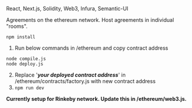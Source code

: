 React, Next.js, Solidity, Web3, Infura, Semantic-UI

Agreements on the ethereum network.
Host agreements in individual "rooms".

`npm install`

1. Run below commands in /ethereum and copy contract address

```
node compile.js
node deploy.js
```

2. Replace '**_your deployed contract address_**' in /ethereum/contracts/factory.js with new contract address
3. `npm run dev`

**Currently setup for Rinkeby network. Update this in /ethereum/web3.js.**
